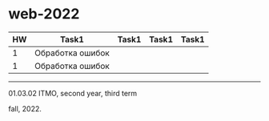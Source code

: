 # web-2022

HW|Task1|Task1|Task1|Task1
---|---|---|---|---
1|Обработка ошибок|||
1|Обработка ошибок|||

------
01.03.02 ITMO, second year, third term

fall, 2022.
